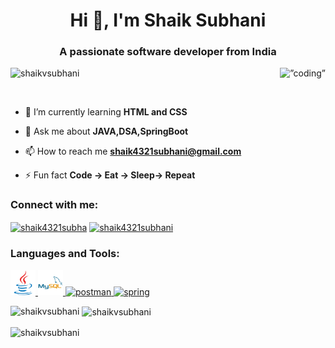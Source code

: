 <h1 align="center">Hi 👋, I'm Shaik Subhani</h1>
<h3 align="center">A passionate software developer from India</h3>
<img align="right" alt=”coding” width=”400” src="https://raw.githubusercontent.com/TheDudeThatCode/TheDudeThatCode/master/Assets/Developer.gif">

<p align="left"> <img src="https://komarev.com/ghpvc/?username=shaikvsubhani&label=Profile%20views&color=0e75b6&style=flat" alt="shaikvsubhani" /> </p>

<p align="left"> <a href="https://twitter.com/" target="blank"><img src="https://img.shields.io/twitter/follow/?logo=twitter&style=for-the-badge" alt="" /></a> </p>

- 🌱 I’m currently learning **HTML and CSS**

- 💬 Ask me about **JAVA,DSA,SpringBoot**

- 📫 How to reach me **shaik4321subhani@gmail.com**

- ⚡ Fun fact **Code -> Eat -> Sleep-> Repeat**

<h3 align="left">Connect with me:</h3>
<p align="left">
<a href="https://www.codechef.com/users/shaik4321subha" target="blank"><img align="center" src="https://cdn.jsdelivr.net/npm/simple-icons@3.1.0/icons/codechef.svg" alt="shaik4321subha" height="30" width="40" /></a>
<a href="https://www.leetcode.com/shaik4321subhani" target="blank"><img align="center" src="https://raw.githubusercontent.com/rahuldkjain/github-profile-readme-generator/master/src/images/icons/Social/leet-code.svg" alt="shaik4321subhani" height="30" width="40" /></a>
</p>

<h3 align="left">Languages and Tools:</h3>
<p align="left"> <a href="https://www.java.com" target="_blank" rel="noreferrer"> <img src="https://raw.githubusercontent.com/devicons/devicon/master/icons/java/java-original.svg" alt="java" width="40" height="40"/> </a> <a href="https://www.mysql.com/" target="_blank" rel="noreferrer"> <img src="https://raw.githubusercontent.com/devicons/devicon/master/icons/mysql/mysql-original-wordmark.svg" alt="mysql" width="40" height="40"/> </a> <a href="https://postman.com" target="_blank" rel="noreferrer"> <img src="https://www.vectorlogo.zone/logos/getpostman/getpostman-icon.svg" alt="postman" width="40" height="40"/> </a> <a href="https://spring.io/" target="_blank" rel="noreferrer"> <img src="https://www.vectorlogo.zone/logos/springio/springio-icon.svg" alt="spring" width="40" height="40"/> </a> </p>

<p><img align="left" src="https://github-readme-stats.vercel.app/api/top-langs?username=shaikvsubhani&show_icons=true&locale=en&layout=compact" alt="shaikvsubhani" /></p>

<p>&nbsp;<img align="center" src="https://github-readme-stats.vercel.app/api?username=shaikvsubhani&show_icons=true&locale=en" alt="shaikvsubhani" /></p>

<p><img align="center" src="https://github-readme-streak-stats.herokuapp.com/?user=shaikvsubhani&" alt="shaikvsubhani" /></p>
